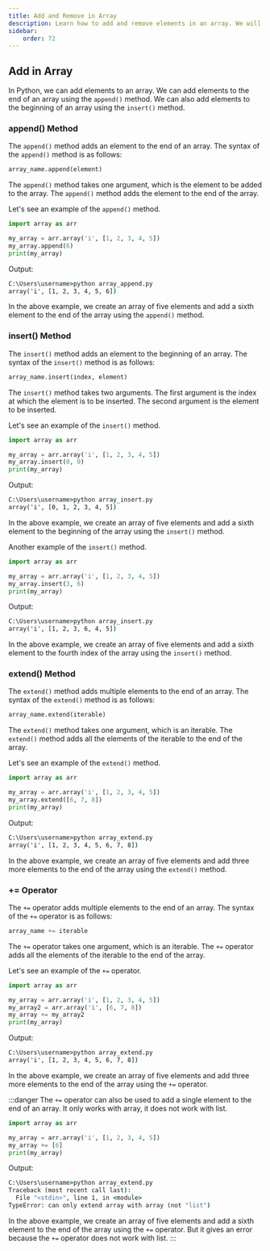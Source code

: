```yaml
---
title: Add and Remove in Array
description: Learn how to add and remove elements in an array. We will also learn how to add and remove elements at the beginning and end of an array.
sidebar: 
    order: 72
---
```

<!-- ```python title="list_indexing.py" showLineNumbers{1} {1,3-7}
my_list = ['a', 'b', 'c', 'd', 'e']

print(my_list[0])
print(my_list[1])
print(my_list[2])
print(my_list[3])
```

Output:
```cmd title="command" showLineNumbers{1} {2-6}
C:\Users\username>python list_indexing.py
a
b
c
d
```

In the above example, we create a list of five elements and print the first four elements using their indices. Note that the last element is not printed because it has an index of 4, which is out of range for the list. -->

## Add in Array
In Python, we can add elements to an array. We can add elements to the end of an array using the `append()` method. We can also add elements to the beginning of an array using the `insert()` method.

### append() Method
The `append()` method adds an element to the end of an array. The syntax of the `append()` method is as follows:
```python title="Syntax" showLineNumbers{1} {1}
array_name.append(element)
```

The `append()` method takes one argument, which is the element to be added to the array. The `append()` method adds the element to the end of the array.

Let's see an example of the `append()` method.
```python title="array_append.py" showLineNumbers{1} {1,3-5}
import array as arr

my_array = arr.array('i', [1, 2, 3, 4, 5])
my_array.append(6)
print(my_array)
```

Output:
```cmd title="command" showLineNumbers{1} {2-6}
C:\Users\username>python array_append.py
array('i', [1, 2, 3, 4, 5, 6])
```

In the above example, we create an array of five elements and add a sixth element to the end of the array using the `append()` method.

### insert() Method
The `insert()` method adds an element to the beginning of an array. The syntax of the `insert()` method is as follows:

```python title="Syntax" showLineNumbers{1} {1}
array_name.insert(index, element)
```

The `insert()` method takes two arguments. The first argument is the index at which the element is to be inserted. The second argument is the element to be inserted.

Let's see an example of the `insert()` method.
```python title="array_insert.py" showLineNumbers{1} {1,3-5}
import array as arr

my_array = arr.array('i', [1, 2, 3, 4, 5])
my_array.insert(0, 0)
print(my_array)
```

Output:
```cmd title="command" showLineNumbers{1} {2-6}
C:\Users\username>python array_insert.py
array('i', [0, 1, 2, 3, 4, 5])
```

In the above example, we create an array of five elements and add a sixth element to the beginning of the array using the `insert()` method.

Another example of the `insert()` method.
```python title="array_insert.py" showLineNumbers{1} {1,3-5}
import array as arr

my_array = arr.array('i', [1, 2, 3, 4, 5])
my_array.insert(3, 6)
print(my_array)
```

Output:
```cmd title="command" showLineNumbers{1} {2-6}
C:\Users\username>python array_insert.py
array('i', [1, 2, 3, 6, 4, 5])
```

In the above example, we create an array of five elements and add a sixth element to the fourth index of the array using the `insert()` method.

### extend() Method
The `extend()` method adds multiple elements to the end of an array. The syntax of the `extend()` method is as follows:
```python title="Syntax" showLineNumbers{1} {1}
array_name.extend(iterable)
```

The `extend()` method takes one argument, which is an iterable. The `extend()` method adds all the elements of the iterable to the end of the array.

Let's see an example of the `extend()` method.
```python title="array_extend.py" showLineNumbers{1} {1,3-5}
import array as arr

my_array = arr.array('i', [1, 2, 3, 4, 5])
my_array.extend([6, 7, 8])
print(my_array)
```

Output:
```cmd title="command" showLineNumbers{1} {2-6}
C:\Users\username>python array_extend.py
array('i', [1, 2, 3, 4, 5, 6, 7, 8])
```

In the above example, we create an array of five elements and add three more elements to the end of the array using the `extend()` method.

### += Operator
The `+=` operator adds multiple elements to the end of an array. The syntax of the `+=` operator is as follows:
```python title="Syntax" showLineNumbers{1} {1}
array_name += iterable
```

The `+=` operator takes one argument, which is an iterable. The `+=` operator adds all the elements of the iterable to the end of the array.

Let's see an example of the `+=` operator.
```python title="array_extend.py" showLineNumbers{1} {1,3-6}
import array as arr

my_array = arr.array('i', [1, 2, 3, 4, 5])
my_array2 = arr.array('i', [6, 7, 8])
my_array += my_array2
print(my_array)
```

Output:
```cmd title="command" showLineNumbers{1} {2-6}
C:\Users\username>python array_extend.py
array('i', [1, 2, 3, 4, 5, 6, 7, 8])
```

In the above example, we create an array of five elements and add three more elements to the end of the array using the `+=` operator.

:::danger
The `+=` operator can also be used to add a single element to the end of an array. It only works with array, it does not work with list.

```python title="array_extend.py" showLineNumbers{1} {1,3-5}
import array as arr

my_array = arr.array('i', [1, 2, 3, 4, 5])
my_array += [6]
print(my_array)
```

Output:
```cmd title="command" showLineNumbers{1} {2-6}
C:\Users\username>python array_extend.py
Traceback (most recent call last):
  File "<stdin>", line 1, in <module>
TypeError: can only extend array with array (not "list")
```

In the above example, we create an array of five elements and add a sixth element to the end of the array using the `+=` operator. But it gives an error because the `+=` operator does not work with list.
:::

